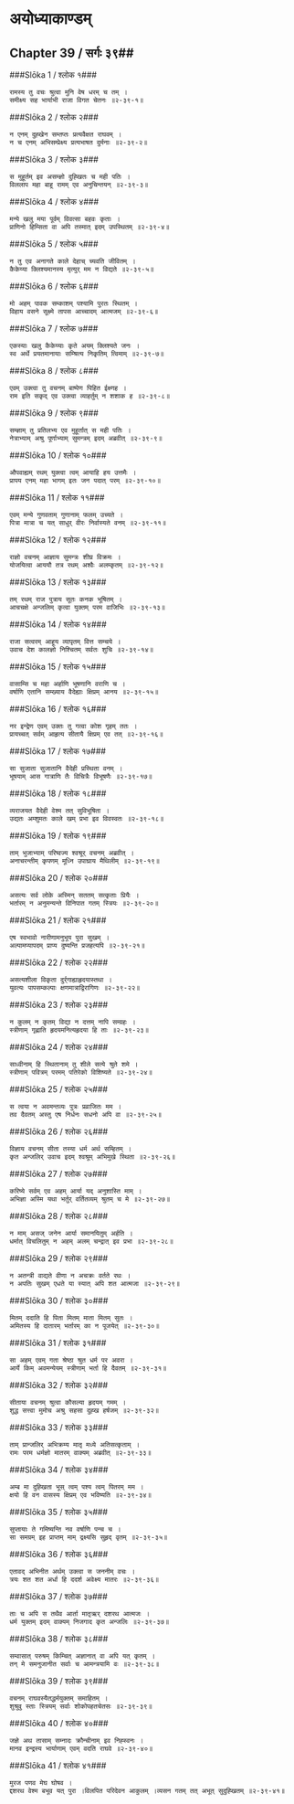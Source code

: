 अयोध्याकाण्डम्
===============================


## Chapter 39  / सर्गः ३९##


###Slōka 1 / श्लोक १###


    रामस्य तु वचः श्रुत्वा मुनि वेष धरम् च तम् ।
    समीक्ष्य सह भार्याभी राजा विगत चेतनः ॥२-३९-१॥


###Slōka 2 / श्लोक २###


    न एनम् दुह्खेन सम्तप्तः प्रत्यवैक्षत राघवम् ।
    न च एनम् अभिसम्प्रेक्ष्य प्रत्यभाषत दुर्मनाः ॥२-३९-२॥


###Slōka 3 / श्लोक ३###


    स मुहूर्तम् इव असम्ज्ञो दुह्खितः च मही पतिः ।
    विललाप महा बाहू रामम् एव अनुचिन्तयन् ॥२-३९-३॥


###Slōka 4 / श्लोक ४###


    मन्ये खलु मया पूर्वम् विवत्सा बहवः कृताः ।
    प्राणिनो हिम्सिता वा अपि तस्मात् इदम् उपस्थितम् ॥२-३९-४॥


###Slōka 5 / श्लोक ५###


    न तु एव अनागते काले देहाच् च्यवति जीवितम् ।
    कैकेय्या क्लिश्यमानस्य मृत्युर् मम न विद्यते ॥२-३९-५॥


###Slōka 6 / श्लोक ६###


    मो अहम् पावक सम्काशम् पश्यामि पुरतः स्थितम् ।
    विहाय वसने सूक्ष्मे तापस आच्चादम् आत्मजम् ॥२-३९-६॥


###Slōka 7 / श्लोक ७###


    एकस्याः खलु कैकेय्याः कृते अयम् क्लिश्यते जनः ।
    स्व अर्थे प्रयतमानायाः सम्श्रित्य निकृतिम् त्विमाम् ॥२-३९-७॥


###Slōka 8 / श्लोक ८###


    एवम् उक्त्वा तु वचनम् बाष्पेण पिहित ईक्ष्णह ।
    राम इति सकृद् एव उक्त्वा व्याहर्तुम् न शशाक ह ॥२-३९-८॥


###Slōka 9 / श्लोक ९###


    सम्ज्ञाम् तु प्रतिलभ्य एव मुहूर्तात् स मही पतिः ।
    नेत्राभ्याम् अश्रु पूर्णाभ्याम् सुमन्त्रम् इदम् अब्रवीत् ॥२-३९-९॥


###Slōka 10 / श्लोक १०###


    औपवाह्यम् रथम् युक्त्वा त्वम् आयाहि हय उत्तमैः ।
    प्रापय एनम् महा भागम् इतः जन पदात् परम् ॥२-३९-१०॥


###Slōka 11 / श्लोक ११###


    एवम् मन्ये गुणवताम् गुणानाम् फलम् उच्यते ।
    पित्रा मात्रा च यत् साधुर् वीरः निर्वास्यते वनम् ॥२-३९-११॥


###Slōka 12 / श्लोक १२###


    राज्ञो वचनम् आज्ञाय सुमन्त्रः शीघ्र विक्रमः ।
    योजयित्वा आययौ तत्र रथम् अश्वैः अलम्कृतम् ॥२-३९-१२॥


###Slōka 13 / श्लोक १३###


    तम् रथम् राज पुत्राय सूतः कनक भूषितम् ।
    आचचक्षे अन्जलिम् कृत्वा युक्तम् परम वाजिभिः ॥२-३९-१३॥


###Slōka 14 / श्लोक १४###


    राजा सत्वरम् आहूय व्यापृतम् वित्त सम्चये ।
    उवाच देश कालज्ञो निश्चितम् सर्वतः शुचि ॥२-३९-१४॥


###Slōka 15 / श्लोक १५###


    वासाम्सि च महा अर्हाणि भूषणानि वराणि च ।
    वर्षाणि एतानि सम्ख्याय वैदेह्याः क्षिप्रम् आनय ॥२-३९-१५॥


###Slōka 16 / श्लोक १६###


    नर इन्द्रेण एवम् उक्तः तु गत्वा कोश गृहम् ततः ।
    प्रायच्चत् सर्वम् आहृत्य सीतायै क्षिप्रम् एव तत् ॥२-३९-१६॥


###Slōka 17 / श्लोक १७###


    सा सुजाता सुजातानि वैदेही प्रस्थिता वनम् ।
    भूषयाम् आस गात्राणि तैः विचित्रैः विभूषणैः ॥२-३९-१७॥


###Slōka 18 / श्लोक १८###


    व्यराजयत वैदेही वेश्म तत् सुविभूषिता ।
    उद्यतः अम्शुमतः काले खम् प्रभा इव विवस्वतः ॥२-३९-१८॥


###Slōka 19 / श्लोक १९###


    ताम् भुजाभ्याम् परिष्वज्य श्वश्रूर् वचनम् अब्रवीत् ।
    अनाचरन्तीम् कृपणम् मूध्नि उपाघ्राय मैथिलीम् ॥२-३९-१९॥


###Slōka 20 / श्लोक २०###


    असत्यः सर्व लोके अस्मिन् सततम् सत्कृताः प्रियैः ।
    भर्तारम् न अनुमन्यन्ते विनिपात गतम् स्त्रियः ॥२-३९-२०॥


###Slōka 21 / श्लोक २१###


    एष स्वभावो नारीणामनुभूय पुरा सुखम् ।
    अल्पामप्यापदम् प्राप्य दुष्यन्ति प्रजहत्यपि ॥२-३९-२१॥


###Slōka 22 / श्लोक २२###


    असत्यशीला विकृता दुर्र्गाह्याहृदयास्तथा ।
    युवत्यः पापसम्कल्पाः क्षणमात्राद्विरागिणः ॥२-३९-२२॥


###Slōka 23 / श्लोक २३###


    न कुलम् न कृतम् विद्या न दत्तम् नापि सम्ग्रहः ।
    स्त्रीणाम् गृह्णाति हृदयमनित्यहृदया हि ताः ॥२-३९-२३॥


###Slōka 24 / श्लोक २४###


    साध्वीनाम् हि स्थितानाम् तु शीले सत्ये श्रुते शमे ।
    स्त्रीणाम् पवित्रम् परमम् पतिरेको विशिष्यते ॥२-३९-२४॥


###Slōka 25 / श्लोक २५###


    स त्वया न अवमन्तव्यः पुत्रः प्रव्राजितः मम ।
    तव दैवतम् अस्तु एष निर्धनः सधनो अपि वा ॥२-३९-२५॥


###Slōka 26 / श्लोक २६###


    विज्ञाय वचनम् सीता तस्या धर्म अर्थ सम्हितम् ।
    कृत अन्जलिर् उवाच इदम् श्वश्रूम् अभिमुखे स्थिता ॥२-३९-२६॥


###Slōka 27 / श्लोक २७###


    करिष्ये सर्वम् एव अहम् आर्या यद् अनुशास्ति माम् ।
    अभिज्ञा अस्मि यथा भर्तुर् वर्तितव्यम् श्रुतम् च मे ॥२-३९-२७॥


###Slōka 28 / श्लोक २८###


    न माम् असज् जनेन आर्या समानयितुम् अर्हति ।
    धर्मात् विचलितुम् न अहम् अलम् चन्द्रात् इव प्रभा ॥२-३९-२८॥


###Slōka 29 / श्लोक २९###


    न अतन्त्री वाद्यते वीणा न अचक्रः वर्तते रथः ।
    न अपतिः सुखम् एधते या स्यात् अपि शत आत्मजा ॥२-३९-२९॥


###Slōka 30 / श्लोक ३०###


    मितम् ददाति हि पिता मितम् माता मितम् सुतः ।
    अमितस्य हि दातारम् भर्तारम् का न पूजयेत् ॥२-३९-३०॥


###Slōka 31 / श्लोक ३१###


    सा अहम् एवम् गता श्रेष्ठा श्रुत धर्म पर अवरा ।
    आर्ये किम् अवमन्येयम् स्त्रीणाम् भर्ता हि दैवतम् ॥२-३९-३१॥


###Slōka 32 / श्लोक ३२###


    सीताया वचनम् श्रुत्वा कौसल्या हृदयम् गमम् ।
    शुद्ध सत्त्वा मुमोच अश्रु सहसा दुह्ख हर्षजम् ॥२-३९-३२॥


###Slōka 33 / श्लोक ३३###


    ताम् प्रान्जलिर् अभिक्रम्य मातृ मध्ये अतिसत्कृताम् ।
    रामः परम धर्मज्ञो मातरम् वाक्यम् अब्रवीत् ॥२-३९-३३॥


###Slōka 34 / श्लोक ३४###


    अम्ब मा दुह्खिता भूस् त्वम् पश्य त्वम् पितरम् मम ।
    क्षयो हि वन वासस्य क्षिप्रम् एव भविष्यति ॥२-३९-३४॥


###Slōka 35 / श्लोक ३५###


    सुप्तायाः ते गमिष्यन्ति नव वर्षाणि पन्च च ।
    सा समग्रम् इह प्राप्तम् माम् द्रक्ष्यसि सुहृद् वृतम् ॥२-३९-३५॥


###Slōka 36 / श्लोक ३६###


    एतावद् अभिनीत अर्थम् उक्त्वा स जननीम् वचः ।
    त्रयः शत शत अर्धा हि ददर्श अवेक्ष्य मातरः ॥२-३९-३६॥


###Slōka 37 / श्लोक ३७###


    ताः च अपि स तथैव आर्ता मातृऋर् दशरथ आत्मजः ।
    धर्म युक्तम् इदम् वाक्यम् निजगाद कृत अन्जलिः ॥२-३९-३७॥


###Slōka 38 / श्लोक ३८###


    सम्वासात् परुषम् किम्चित् अज्ञानात् वा अपि यत् कृतम् ।
    तन् मे समनुजानीत सर्वाः च आमन्त्रयामि वः ॥२-३९-३८॥


###Slōka 39 / श्लोक ३९###


    वचनम् राघवस्यैतद्धर्मयुक्तम् समाहितम् ।
    शुश्रुवु स्ताः स्त्रियम् सर्वाः शोकोपहतचेतसः ॥२-३९-३९॥


###Slōka 40 / श्लोक ४०###


    जज्ञे अथ तासाम् सम्नादः क्रौन्चीनाम् इव निह्स्वनः ।
    मानव इन्द्रस्य भार्याणाम् एवम् वदति राघवे ॥२-३९-४०॥


###Slōka 41 / श्लोक ४१###


    मुरज पणव मेघ घोषव ।
    द्दशरथ वेश्म बभूव यत् पुरा ।विलपित परिदेवन आकुलम् ।व्यसन गतम् तत् अभूत् सुदुह्खितम् ॥२-३९-४१॥


